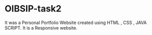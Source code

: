 # OIBSIP-task2
It was a Personal Portfolio Website created using HTML , CSS , JAVA SCRIPT.  It is a Responsive website.
